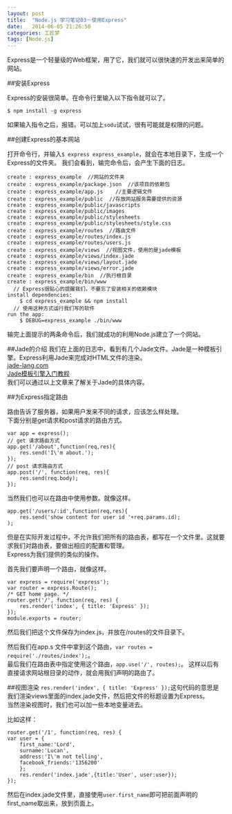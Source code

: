 ```yaml
---
layout: post
title:  "Node.js 学习笔记03－使用Express"
date:   2014-06-05 21:26:50
categories: 工匠梦
tags: [Node.js]
---
```


Express是一个轻量级的Web框架，用了它，我们就可以很快速的开发出来简单的网站。

##安装Express

Express的安装很简单。在命令行里输入以下指令就可以了。

	$ npm install -g express   
	
如果输入指令之后，报错。可以加上`sodu`试试，很有可能就是权限的问题。

##创建Express的基本网站

打开命令行，并输入`$ express express_example`，就会在本地目录下，生成一个Express的文件夹。
我们会看到，输完命令后，会产生下面的日志。

	create : express_example  //网站的文件夹
	create : express_example/package.json  //该项目的依赖包
	create : express_example/app.js    //主要逻辑文件
	create : express_example/public	 //存放网站服务需要提供的资源
	create : express_example/public/javascripts
	create : express_example/public/images
	create : express_example/public/stylesheets
	create : express_example/public/stylesheets/style.css
	create : express_example/routes  //路由文件
	create : express_example/routes/index.js  
	create : express_example/routes/users.js
	create : express_example/views  //视图文件，使用的是jade模板
	create : express_example/views/index.jade
	create : express_example/views/layout.jade
	create : express_example/views/error.jade
	create : express_example/bin  //执行根目录
	create : express_example/bin/www
	  // Express很贴心的提醒我们，不要忘了安装相关的依赖模块
	install dependencies:
		$ cd express_example && npm install
	  // 使用这种方式运行我们写的软件
	run the app:
		$ DEBUG=express_example ./bin/www
		
输完上面提示的两条命令后，我们就成功的利用Node.js建立了一个网站。

##Jade的介绍
我们在上面的日志中，看到有几个Jade文件。Jade是一种模板引擎。Express利用Jade来完成对HTML文件的渲染。  
[jade-lang.com](http://jade-lang.com/)  
[Jade模板引擎入门教程](http://www.csser.com/board/4f3f516e38a5ebc978000508)  
我们可以通过以上文章来了解关于Jade的具体内容。

##为Express指定路由

路由告诉了服务器，如果用户发来不同的请求，应该怎么样处理。  
下面分别是get请求和post请求的路由方式。  
	
	var app = express();
	// get 请求路由方式
	app.get('/about',function(req,res){
    	res.send('I\'m about.');
	});
	// post 请求路由方式
	app.post('/', function(req, res){
    	res.send(req.body);
	});

当然我们也可以在路由中使用参数。就像这样。
	
	app.get('/users/:id',function(req,res){
    	res.send('show content for user id '+req.params.id);
	);
	
但是在实际开发过程中，不允许我们把所有的路由表，都写在一个文件里。这就要求我们对路由表，要做出相应的配置和管理。  
Express为我们提供的类似的操作。

首先我们要声明一个路由，就像这样。

	var express = require('express');
	var router = express.Route();	
	/* GET home page. */
	router.get('/', function(req, res) {
		res.render('index', { title: 'Express' });
	});
	module.exports = router;
	  
然后我们把这个文件保存为index.js，并放在/routes的文件目录下。

然后我们在app.s 文件中拿到这个路由，`var routes = require('./routes/index');`。  
最后我们在路由表中指定使用这个路由，`app.use('/', routes);`。
这样以后有直接请求网站根目录的动作，就会用我们声明的路由了。  

##视图渲染
`res.render('index', { title: 'Express' });`这句代码的意思是我们渲染views里面的index.jade文件，然后把文件的标题设置为Express。  
当然渲染视图时，我们也可以加一些本地变量进去。

比如这样：
	
	router.get('/1', function(req, res) {
	var user = {
    	first_name:'Lord',
    	surname:'Lucan',
    	address:'I\'m not telling',
    	facebook_friends:'1356200'
    	};
    	res.render('index.jade',{title:'User', user:user});
	});  
	
然后在index.jade文件里，直接使用`user.first_name`即可把前面声明的first_name取出来，放到页面上。